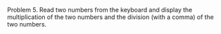 Problem 5.
Read two numbers from the keyboard and display the multiplication of the two numbers and the division (with a comma) of the two numbers.